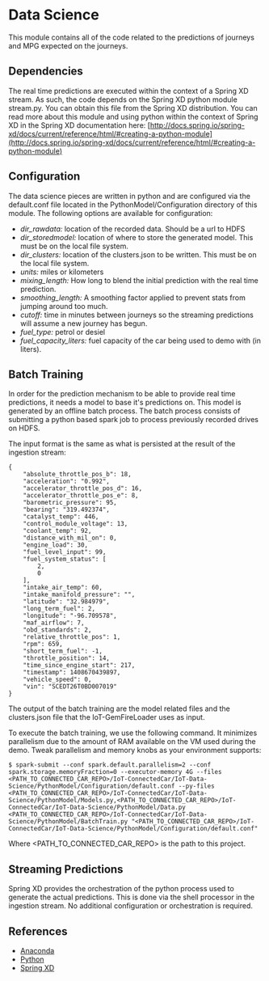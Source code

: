 # Data Science
This module contains all of the code related to the predictions of journeys and MPG 
expected on the journeys.

## Dependencies
The real time predictions are executed within the context of a Spring XD stream.  As such, the code depends on the Spring XD python module stream.py.  You can obtain this file from the Spring XD distribution.  You can read more about this module and using python within the context of Spring XD in the Spring XD documentation here: [http://docs.spring.io/spring-xd/docs/current/reference/html/#creating-a-python-module](http://docs.spring.io/spring-xd/docs/current/reference/html/#creating-a-python-module)

## Configuration
The data science pieces are written in python and are configured via the default.conf file
located in the PythonModel/Configuration directory of this module.  The following options 
are available for configuration:

* *dir_rawdata:* location of the recorded data. Should be a url to HDFS
* *dir_storedmodel:* location of where to store the generated model.  This must be on the
  local file system.
* *dir_clusters:* location of the clusters.json to be written.  This must be on the local
  file system.
* *units:* miles or kilometers
* *mixing_length:* How long to blend the initial prediction with the real time prediction.
* *smoothing_length:* A smoothing factor applied to prevent stats from jumping around too 
  much.
* *cutoff:* time in minutes between journeys so the streaming predictions will assume a 
  new journey has begun.
* *fuel_type:* petrol or desiel
* *fuel_capacity_liters:* fuel capacity of the car being used to demo with (in liters).  

## Batch Training
In order for the prediction mechanism to be able to provide real time predictions, it 
needs a model to base it's predictions on.  This model is generated by an offline batch
process.  The batch process consists of submitting a python based spark job to process 
previously recorded drives on HDFS.

The input format is the same as what is persisted at the result of the ingestion stream:

```
{
    "absolute_throttle_pos_b": 18,
    "acceleration": "0.992",
    "accelerator_throttle_pos_d": 16,
    "accelerator_throttle_pos_e": 8,
    "barometric_pressure": 95,
    "bearing": "319.492374",
    "catalyst_temp": 446,
    "control_module_voltage": 13,
    "coolant_temp": 92,
    "distance_with_mil_on": 0,
    "engine_load": 30,
    "fuel_level_input": 99,
    "fuel_system_status": [
        2,
        0
    ],
    "intake_air_temp": 60,
    "intake_manifold_pressure": "",
    "latitude": "32.984979",
    "long_term_fuel": 2,
    "longitude": "-96.709578",
    "maf_airflow": 7,
    "obd_standards": 2,
    "relative_throttle_pos": 1,
    "rpm": 659,
    "short_term_fuel": -1,
    "throttle_position": 14,
    "time_since_engine_start": 217,
    "timestamp": 1408670439897,
    "vehicle_speed": 0,
    "vin": "SCEDT26T0BD007019"
}
```

The output of the batch training are the model related files and the clusters.json file 
that the IoT-GemFireLoader uses as input.

To execute the batch training, we use the following command.  It minimizes parallelism due
to the amount of RAM available on the VM used during the demo.  Tweak parallelism and 
memory knobs as your environment supports:

```
$ spark-submit --conf spark.default.parallelism=2 --conf spark.storage.memoryFraction=0 --executor-memory 4G --files <PATH_TO_CONNECTED_CAR_REPO>/IoT-ConnectedCar/IoT-Data-Science/PythonModel/Configuration/default.conf --py-files <PATH_TO_CONNECTED_CAR_REPO>/IoT-ConnectedCar/IoT-Data-Science/PythonModel/Models.py,<PATH_TO_CONNECTED_CAR_REPO>/IoT-ConnectedCar/IoT-Data-Science/PythonModel/Data.py  <PATH_TO_CONNECTED_CAR_REPO>/IoT-ConnectedCar/IoT-Data-Science/PythonModel/BatchTrain.py "<PATH_TO_CONNECTED_CAR_REPO>/IoT-ConnectedCar/IoT-Data-Science/PythonModel/Configuration/default.conf"
```

Where &lt;PATH_TO_CONNECTED_CAR_REPO&gt; is the path to this project.

## Streaming Predictions
Spring XD provides the orchestration of the python process used to generate the actual
predictions.  This is done via the shell processor in the ingestion stream.  No additional
configuration or orchestration is required.

## References
* [Anaconda](https://store.continuum.io/cshop/anaconda/)
* [Python](https://www.python.org/)
* [Spring XD](https://spring.io/projects/spring-xd)
